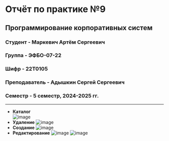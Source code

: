 # Отчёт по практике №9

## Программирование корпоративных систем

### Студент - **Маркевич Артём Сергеевич**

### Группа - **ЭФБО-07-22**

### Шифр - **22Т0105**

### Преподаватель - **Адышкин Сергей Сергеевич**

### Семестр - 5 семестр, 2024-2025 гг.

---

- **Каталог**  
![image](https://github.com/user-attachments/assets/cfc89a8f-a28b-4df7-a3f8-ac7a0823fe07)
- **Удаление**
![image](https://github.com/user-attachments/assets/fee91a1e-b57a-491f-b4d7-5d329f5392dc)
- **Создание** 
![image](https://github.com/user-attachments/assets/be7f38f2-4f21-4f21-98f6-1f000fd2f8cc)
- **Редактирование** 
![image](https://github.com/user-attachments/assets/8c37e608-c272-4efa-b021-5edc4bf3b92f)
![image](https://github.com/user-attachments/assets/247e9da2-4ade-4429-9444-e6c67e793fdd)

